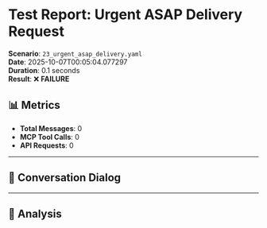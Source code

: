 # Test Report: Urgent ASAP Delivery Request

**Scenario**: `23_urgent_asap_delivery.yaml`  
**Date**: 2025-10-07T00:05:04.077297  
**Duration**: 0.1 seconds  
**Result**: ❌ **FAILURE**

## 📊 Metrics

- **Total Messages**: 0
- **MCP Tool Calls**: 0
- **API Requests**: 0

---

## 💬 Conversation Dialog


---

## 🎯 Analysis

